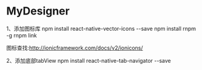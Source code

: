 # MyDesigner

1、添加图标库
npm install react-native-vector-icons --save
npm install rnpm -g
rnpm link

图标查找:http://ionicframework.com/docs/v2/ionicons/


2、添加底部tabView
npm install react-native-tab-navigator --save

